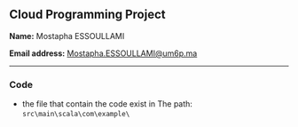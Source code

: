 ## **Cloud Programming Project** 

**Name:** Mostapha ESSOULLAMI

**Email address:** Mostapha.ESSOULLAMI@um6p.ma 

 
-----------

### Code

- the file that contain the code exist in The path: `src\main\scala\com\example\`
